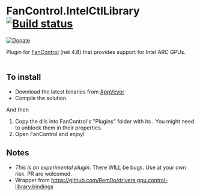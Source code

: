 # FanControl.IntelCtlLibrary [![Build status](https://ci.appveyor.com/api/projects/status/dwtfldyi9piyaltg?svg=true)](https://ci.appveyor.com/project/Rem0o/fancontrol-intelctllibrary)

[![Donate](https://img.shields.io/badge/Donate-PayPal-blue.svg?style=flat&logo=paypal)](https://www.paypal.com/cgi-bin/webscr?cmd=_donations&business=N4JPSTUQHRJM8&currency_code=USD&source=url&item_name=Fan+Control)

Plugin for [FanControl](https://github.com/Rem0o/FanControl.Releases) (net 4.8) that provides support for Intel ARC GPUs.
<br/><br/>

## To install

* Download the latest binaries from [AppVeyor](https://ci.appveyor.com/project/Rem0o/fancontrol-intelctllibrary/build/artifacts)
* Compile the solution.

And then

1. Copy the dlls into FanControl's "Plugins" folder with its . You might need to unblock them in their properties.
3. Open FanControl and enjoy!

## Notes

* _This is an experimental plugin_. There WILL be bugs. Use at your own risk. PR are welcomed.
* Wrapper from https://github.com/Rem0o/drivers.gpu.control-library.bindings

